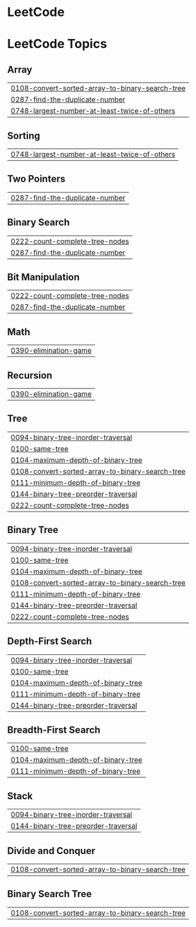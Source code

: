 # LeetCode
<!---LeetCode Topics Start-->
# LeetCode Topics
## Array
|  |
| ------- |
| [0108-convert-sorted-array-to-binary-search-tree](https://github.com/raavan-55/LeetCode/tree/master/0108-convert-sorted-array-to-binary-search-tree) |
| [0287-find-the-duplicate-number](https://github.com/raavan-55/LeetCode/tree/master/0287-find-the-duplicate-number) |
| [0748-largest-number-at-least-twice-of-others](https://github.com/raavan-55/LeetCode/tree/master/0748-largest-number-at-least-twice-of-others) |
## Sorting
|  |
| ------- |
| [0748-largest-number-at-least-twice-of-others](https://github.com/raavan-55/LeetCode/tree/master/0748-largest-number-at-least-twice-of-others) |
## Two Pointers
|  |
| ------- |
| [0287-find-the-duplicate-number](https://github.com/raavan-55/LeetCode/tree/master/0287-find-the-duplicate-number) |
## Binary Search
|  |
| ------- |
| [0222-count-complete-tree-nodes](https://github.com/raavan-55/LeetCode/tree/master/0222-count-complete-tree-nodes) |
| [0287-find-the-duplicate-number](https://github.com/raavan-55/LeetCode/tree/master/0287-find-the-duplicate-number) |
## Bit Manipulation
|  |
| ------- |
| [0222-count-complete-tree-nodes](https://github.com/raavan-55/LeetCode/tree/master/0222-count-complete-tree-nodes) |
| [0287-find-the-duplicate-number](https://github.com/raavan-55/LeetCode/tree/master/0287-find-the-duplicate-number) |
## Math
|  |
| ------- |
| [0390-elimination-game](https://github.com/raavan-55/LeetCode/tree/master/0390-elimination-game) |
## Recursion
|  |
| ------- |
| [0390-elimination-game](https://github.com/raavan-55/LeetCode/tree/master/0390-elimination-game) |
## Tree
|  |
| ------- |
| [0094-binary-tree-inorder-traversal](https://github.com/raavan-55/LeetCode/tree/master/0094-binary-tree-inorder-traversal) |
| [0100-same-tree](https://github.com/raavan-55/LeetCode/tree/master/0100-same-tree) |
| [0104-maximum-depth-of-binary-tree](https://github.com/raavan-55/LeetCode/tree/master/0104-maximum-depth-of-binary-tree) |
| [0108-convert-sorted-array-to-binary-search-tree](https://github.com/raavan-55/LeetCode/tree/master/0108-convert-sorted-array-to-binary-search-tree) |
| [0111-minimum-depth-of-binary-tree](https://github.com/raavan-55/LeetCode/tree/master/0111-minimum-depth-of-binary-tree) |
| [0144-binary-tree-preorder-traversal](https://github.com/raavan-55/LeetCode/tree/master/0144-binary-tree-preorder-traversal) |
| [0222-count-complete-tree-nodes](https://github.com/raavan-55/LeetCode/tree/master/0222-count-complete-tree-nodes) |
## Binary Tree
|  |
| ------- |
| [0094-binary-tree-inorder-traversal](https://github.com/raavan-55/LeetCode/tree/master/0094-binary-tree-inorder-traversal) |
| [0100-same-tree](https://github.com/raavan-55/LeetCode/tree/master/0100-same-tree) |
| [0104-maximum-depth-of-binary-tree](https://github.com/raavan-55/LeetCode/tree/master/0104-maximum-depth-of-binary-tree) |
| [0108-convert-sorted-array-to-binary-search-tree](https://github.com/raavan-55/LeetCode/tree/master/0108-convert-sorted-array-to-binary-search-tree) |
| [0111-minimum-depth-of-binary-tree](https://github.com/raavan-55/LeetCode/tree/master/0111-minimum-depth-of-binary-tree) |
| [0144-binary-tree-preorder-traversal](https://github.com/raavan-55/LeetCode/tree/master/0144-binary-tree-preorder-traversal) |
| [0222-count-complete-tree-nodes](https://github.com/raavan-55/LeetCode/tree/master/0222-count-complete-tree-nodes) |
## Depth-First Search
|  |
| ------- |
| [0094-binary-tree-inorder-traversal](https://github.com/raavan-55/LeetCode/tree/master/0094-binary-tree-inorder-traversal) |
| [0100-same-tree](https://github.com/raavan-55/LeetCode/tree/master/0100-same-tree) |
| [0104-maximum-depth-of-binary-tree](https://github.com/raavan-55/LeetCode/tree/master/0104-maximum-depth-of-binary-tree) |
| [0111-minimum-depth-of-binary-tree](https://github.com/raavan-55/LeetCode/tree/master/0111-minimum-depth-of-binary-tree) |
| [0144-binary-tree-preorder-traversal](https://github.com/raavan-55/LeetCode/tree/master/0144-binary-tree-preorder-traversal) |
## Breadth-First Search
|  |
| ------- |
| [0100-same-tree](https://github.com/raavan-55/LeetCode/tree/master/0100-same-tree) |
| [0104-maximum-depth-of-binary-tree](https://github.com/raavan-55/LeetCode/tree/master/0104-maximum-depth-of-binary-tree) |
| [0111-minimum-depth-of-binary-tree](https://github.com/raavan-55/LeetCode/tree/master/0111-minimum-depth-of-binary-tree) |
## Stack
|  |
| ------- |
| [0094-binary-tree-inorder-traversal](https://github.com/raavan-55/LeetCode/tree/master/0094-binary-tree-inorder-traversal) |
| [0144-binary-tree-preorder-traversal](https://github.com/raavan-55/LeetCode/tree/master/0144-binary-tree-preorder-traversal) |
## Divide and Conquer
|  |
| ------- |
| [0108-convert-sorted-array-to-binary-search-tree](https://github.com/raavan-55/LeetCode/tree/master/0108-convert-sorted-array-to-binary-search-tree) |
## Binary Search Tree
|  |
| ------- |
| [0108-convert-sorted-array-to-binary-search-tree](https://github.com/raavan-55/LeetCode/tree/master/0108-convert-sorted-array-to-binary-search-tree) |
<!---LeetCode Topics End-->